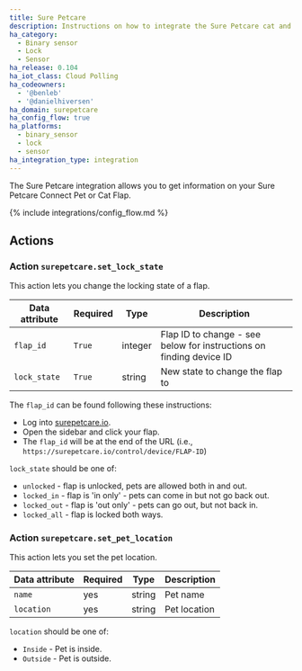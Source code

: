```yaml
---
title: Sure Petcare
description: Instructions on how to integrate the Sure Petcare cat and pet flaps into Home Assistant.
ha_category:
  - Binary sensor
  - Lock
  - Sensor
ha_release: 0.104
ha_iot_class: Cloud Polling
ha_codeowners:
  - '@benleb'
  - '@danielhiversen'
ha_domain: surepetcare
ha_config_flow: true
ha_platforms:
  - binary_sensor
  - lock
  - sensor
ha_integration_type: integration
---
```


The Sure Petcare integration allows you to get information on your Sure Petcare Connect Pet or Cat Flap.

{% include integrations/config_flow.md %}


## Actions

### Action `surepetcare.set_lock_state`

This action lets you change the locking state of a flap.

| Data attribute | Required | Type | Description |
| ---------------------- | -------- | -------- | ----------- |
| `flap_id` | `True` | integer | Flap ID to change - see below for instructions on finding device ID
| `lock_state` | `True` | string | New state to change the flap to

The `flap_id` can be found following these instructions:

- Log into [surepetcare.io](https://surepetcare.io/).
- Open the sidebar and click your flap.
- The `flap_id` will be at the end of the URL (i.e., `https://surepetcare.io/control/device/FLAP-ID`)

`lock_state` should be one of:

- `unlocked` - flap is unlocked, pets are allowed both in and out.
- `locked_in` - flap is 'in only' - pets can come in but not go back out.
- `locked_out` - flap is 'out only' - pets can go out, but not back in.
- `locked_all` - flap is locked both ways.

### Action `surepetcare.set_pet_location`

This action lets you set the pet location.

| Data attribute | Required | Type | Description |
| ---------------------- | -------- | -------- | ----------- |
| `name` | yes | string | Pet name
| `location` | yes | string | Pet location

`location` should be one of:

- `Inside` - Pet is inside.
- `Outside` - Pet is outside.
